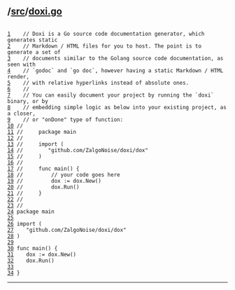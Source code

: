 ## /[src](../src/index.md)/[doxi.go](./doxi.go)

<pre class="code highlight"><code>
<span id="L1" class="line" lang="go"><a href="#L1">1</a>	</span><span class="comment">// Doxi is a Go source code documentation generator, which generates static</span>
<span id="L2" class="line" lang="go"><a href="#L2">2</a>	</span><span class="comment">// Markdown / HTML files for you to host. The point is to generate a set of</span>
<span id="L3" class="line" lang="go"><a href="#L3">3</a>	</span><span class="comment">// documents similar to the Golang source code documentation, as seen with</span>
<span id="L4" class="line" lang="go"><a href="#L4">4</a>	</span><span class="comment">// `godoc` and `go doc`, however having a static Markdown / HTML render,</span>
<span id="L5" class="line" lang="go"><a href="#L5">5</a>	</span><span class="comment">// with relative hyperlinks instead of absolute ones.</span>
<span id="L6" class="line" lang="go"><a href="#L6">6</a>	</span><span class="comment">//</span>
<span id="L7" class="line" lang="go"><a href="#L7">7</a>	</span><span class="comment">// You can easily document your project by running the `doxi` binary, or by</span>
<span id="L8" class="line" lang="go"><a href="#L8">8</a>	</span><span class="comment">// embedding simple logic as below into your existing project, as a closer,</span>
<span id="L9" class="line" lang="go"><a href="#L9">9</a>	</span><span class="comment">// or "onDone" type of function:</span>
<span id="L10" class="line" lang="go"><a href="#L10">10</a>	</span><span class="comment">//</span>
<span id="L11" class="line" lang="go"><a href="#L11">11</a>	</span><span class="comment">//     package main</span>
<span id="L12" class="line" lang="go"><a href="#L12">12</a>	</span><span class="comment">//</span>
<span id="L13" class="line" lang="go"><a href="#L13">13</a>	</span><span class="comment">//     import (</span>
<span id="L14" class="line" lang="go"><a href="#L14">14</a>	</span><span class="comment">//	       "github.com/ZalgoNoise/doxi/dox"</span>
<span id="L15" class="line" lang="go"><a href="#L15">15</a>	</span><span class="comment">//     )</span>
<span id="L16" class="line" lang="go"><a href="#L16">16</a>	</span><span class="comment">//</span>
<span id="L17" class="line" lang="go"><a href="#L17">17</a>	</span><span class="comment">//     func main() {</span>
<span id="L18" class="line" lang="go"><a href="#L18">18</a>	</span><span class="comment">//         // your code goes here</span>
<span id="L19" class="line" lang="go"><a href="#L19">19</a>	</span><span class="comment">//         dox := dox.New()</span>
<span id="L20" class="line" lang="go"><a href="#L20">20</a>	</span><span class="comment">//         dox.Run()</span>
<span id="L21" class="line" lang="go"><a href="#L21">21</a>	</span><span class="comment">//     }</span>
<span id="L22" class="line" lang="go"><a href="#L22">22</a>	</span><span class="comment">//</span>
<span id="L23" class="line" lang="go"><a href="#L23">23</a>	</span><span class="comment">//</span>
<span id="L24" class="line" lang="go"><a href="#L24">24</a>	</span><span class="comment">package main</span>
<span id="L25" class="line" lang="go"><a href="#L25">25</a>	</span><span class="comment"></span>
<span id="L26" class="line" lang="go"><a href="#L26">26</a>	</span><span class="comment">import (</span>
<span id="L27" class="line" lang="go"><a href="#L27">27</a>	</span><span class="comment">	"github.com/ZalgoNoise/doxi/dox"</span>
<span id="L28" class="line" lang="go"><a href="#L28">28</a>	</span><span class="comment">)</span>
<span id="L29" class="line" lang="go"><a href="#L29">29</a>	</span><span class="comment"></span>
<span id="L30" class="line" lang="go"><a href="#L30">30</a>	</span><span class="comment">func main() {</span>
<span id="L31" class="line" lang="go"><a href="#L31">31</a>	</span><span class="comment">	dox := dox.New()</span>
<span id="L32" class="line" lang="go"><a href="#L32">32</a>	</span><span class="comment">	dox.Run()</span>
<span id="L33" class="line" lang="go"><a href="#L33">33</a>	</span><span class="comment"></span>
<span id="L34" class="line" lang="go"><a href="#L34">34</a>	</span><span class="comment">}</span>
</code></pre>

_____